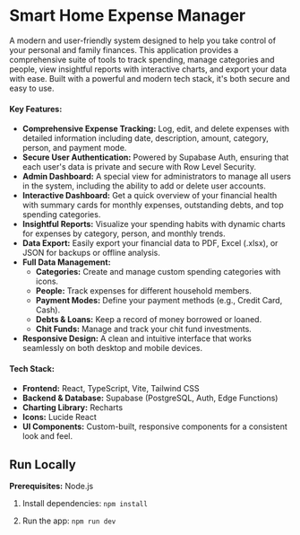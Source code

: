 <div align="center">

</div>

# Smart Home Expense Manager

A modern and user-friendly system designed to help you take control of your personal and family finances. This application provides a comprehensive suite of tools to track spending, manage categories and people, view insightful reports with interactive charts, and export your data with ease. Built with a powerful and modern tech stack, it's both secure and easy to use.

#### Key Features:

*   **Comprehensive Expense Tracking:** Log, edit, and delete expenses with detailed information including date, description, amount, category, person, and payment mode.
*   **Secure User Authentication:** Powered by Supabase Auth, ensuring that each user's data is private and secure with Row Level Security.
*   **Admin Dashboard:** A special view for administrators to manage all users in the system, including the ability to add or delete user accounts.
*   **Interactive Dashboard:** Get a quick overview of your financial health with summary cards for monthly expenses, outstanding debts, and top spending categories.
*   **Insightful Reports:** Visualize your spending habits with dynamic charts for expenses by category, person, and monthly trends.
*   **Data Export:** Easily export your financial data to PDF, Excel (.xlsx), or JSON for backups or offline analysis.
*   **Full Data Management:**
    *   **Categories:** Create and manage custom spending categories with icons.
    *   **People:** Track expenses for different household members.
    *   **Payment Modes:** Define your payment methods (e.g., Credit Card, Cash).
    *   **Debts & Loans:** Keep a record of money borrowed or loaned.
    *   **Chit Funds:** Manage and track your chit fund investments.
*   **Responsive Design:** A clean and intuitive interface that works seamlessly on both desktop and mobile devices.

#### Tech Stack:

*   **Frontend:** React, TypeScript, Vite, Tailwind CSS
*   **Backend & Database:** Supabase (PostgreSQL, Auth, Edge Functions)
*   **Charting Library:** Recharts
*   **Icons:** Lucide React
*   **UI Components:** Custom-built, responsive components for a consistent look and feel.

## Run Locally

**Prerequisites:**  Node.js


1. Install dependencies:
   `npm install`



2. Run the app:
   `npm run dev`
